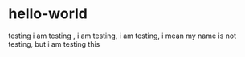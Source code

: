 # hello-world
testing
i am testing , i am testing, i am testing, i mean my name is not testing, but i am testing this
